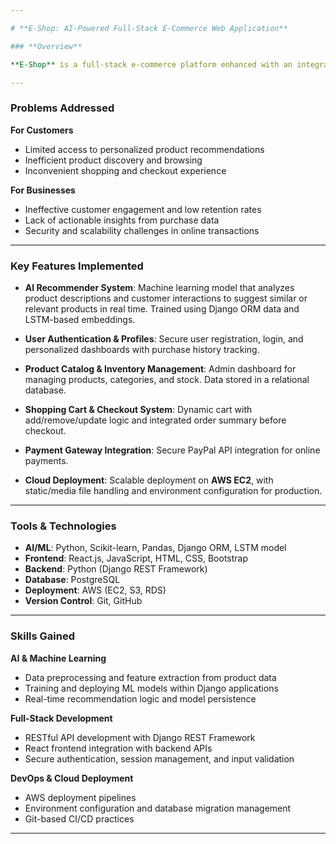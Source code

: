 ```yaml
---

# **E-Shop: AI-Powered Full-Stack E-Commerce Web Application**

### **Overview**

**E-Shop** is a full-stack e-commerce platform enhanced with an integrated **AI-based product recommender system**. The application addresses key challenges in online retail for both customers and businesses — combining robust e-commerce functionality with intelligent personalization. It showcases advanced skills in full-stack development, machine learning integration, and cloud deployment.

---
```


### **Problems Addressed**

**For Customers**

* Limited access to personalized product recommendations
* Inefficient product discovery and browsing
* Inconvenient shopping and checkout experience

**For Businesses**

* Ineffective customer engagement and low retention rates
* Lack of actionable insights from purchase data
* Security and scalability challenges in online transactions

---

### **Key Features Implemented**

* **AI Recommender System**:
  Machine learning model that analyzes product descriptions and customer interactions to suggest similar or relevant products in real time. Trained using Django ORM data and LSTM-based embeddings.

* **User Authentication & Profiles**:
  Secure user registration, login, and personalized dashboards with purchase history tracking.

* **Product Catalog & Inventory Management**:
  Admin dashboard for managing products, categories, and stock. Data stored in a relational database.

* **Shopping Cart & Checkout System**:
  Dynamic cart with add/remove/update logic and integrated order summary before checkout.

* **Payment Gateway Integration**:
  Secure PayPal API integration for online payments.

* **Cloud Deployment**:
  Scalable deployment on **AWS EC2**, with static/media file handling and environment configuration for production.

---

### **Tools & Technologies**

* **AI/ML**: Python, Scikit-learn, Pandas, Django ORM, LSTM model
* **Frontend**: React.js, JavaScript, HTML, CSS, Bootstrap
* **Backend**: Python (Django REST Framework)
* **Database**: PostgreSQL
* **Deployment**: AWS (EC2, S3, RDS)
* **Version Control**: Git, GitHub

---

### **Skills Gained**

**AI & Machine Learning**

* Data preprocessing and feature extraction from product data
* Training and deploying ML models within Django applications
* Real-time recommendation logic and model persistence

**Full-Stack Development**

* RESTful API development with Django REST Framework
* React frontend integration with backend APIs
* Secure authentication, session management, and input validation

**DevOps & Cloud Deployment**

* AWS deployment pipelines
* Environment configuration and database migration management
* Git-based CI/CD practices

---
